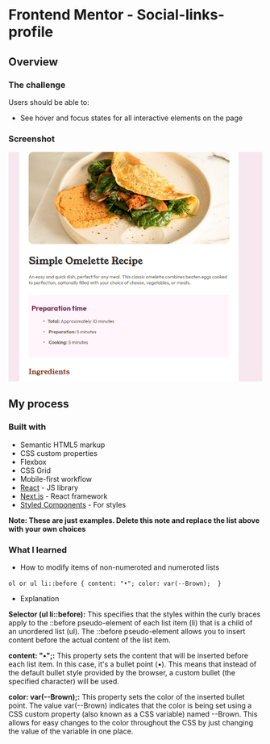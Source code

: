 # Frontend Mentor - Social-links-profile

## Overview

### The challenge

Users should be able to:

- See hover and focus states for all interactive elements on the page

### Screenshot

![](./assets/images/Screenshot%20from%202025-01-14%2012-55-28.png)



## My process

### Built with

- Semantic HTML5 markup
- CSS custom properties
- Flexbox
- CSS Grid
- Mobile-first workflow
- [React](https://reactjs.org/) - JS library
- [Next.js](https://nextjs.org/) - React framework
- [Styled Components](https://styled-components.com/) - For styles

**Note: These are just examples. Delete this note and replace the list above with your own choices**

### What I learned
 - How to modify items of non-numeroted and numeroted lists
 
 `ol or ul li::before {
    content: "•";
    color: var(--Brown); 
}
 `

 - Explanation


**Selector (ul li::before):** This specifies that the styles within the curly braces apply to the ::before pseudo-element of each list item (li) that is a child of an unordered list (ul). The ::before pseudo-element allows you to insert content before the actual content of the list item.

**content: "•";:** This property sets the content that will be inserted before each list item. In this case, it's a bullet point (•). This means that instead of the default bullet style provided by the browser, a custom bullet (the specified character) will be used.

**color: var(--Brown);:** This property sets the color of the inserted bullet point. The value var(--Brown) indicates that the color is being set using a CSS custom property (also known as a CSS variable) named --Brown. This allows for easy changes to the color throughout the CSS by just changing the value of the variable in one place.


